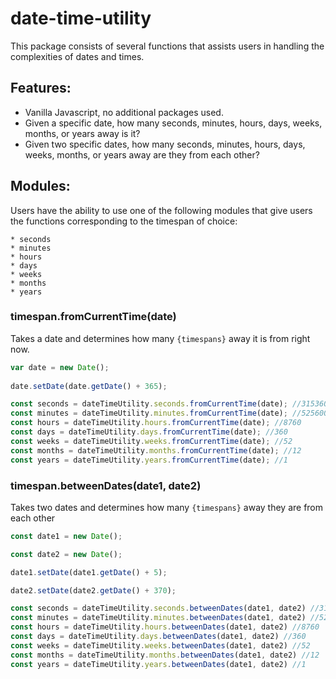 # date-time-utility
This package consists of several functions that assists users in handling the 
complexities of dates and times.

## Features:
  - Vanilla Javascript, no additional packages used.
  - Given a specific date, how many seconds, minutes, hours, days, weeks, 
  months, or years away is it?
  - Given two specific dates, how many seconds, minutes, hours, days, weeks, 
    months, or years away are they from each other?
    
## Modules:

Users have the ability to use one of the following modules that 
give users the functions corresponding to the timespan of choice:

    * seconds
    * minutes
    * hours
    * days
    * weeks
    * months
    * years

### timespan.fromCurrentTime(date)

Takes a date and determines how many `{timespans}` away it is from right now.

```javascript
var date = new Date();
     
date.setDate(date.getDate() + 365);

const seconds = dateTimeUtility.seconds.fromCurrentTime(date); //31536000
const minutes = dateTimeUtility.minutes.fromCurrentTime(date); //525600
const hours = dateTimeUtility.hours.fromCurrentTime(date); //8760
const days = dateTimeUtility.days.fromCurrentTime(date); //360
const weeks = dateTimeUtility.weeks.fromCurrentTime(date); //52
const months = dateTimeUtility.months.fromCurrentTime(date); //12
const years = dateTimeUtility.years.fromCurrentTime(date); //1
```

### timespan.betweenDates(date1, date2)


Takes two dates and determines how many `{timespans}` away they are from each other

```javascript
const date1 = new Date();

const date2 = new Date();

date1.setDate(date1.getDate() + 5);

date2.setDate(date2.getDate() + 370);

const seconds = dateTimeUtility.seconds.betweenDates(date1, date2) //31536000
const minutes = dateTimeUtility.minutes.betweenDates(date1, date2) //525600
const hours = dateTimeUtility.hours.betweenDates(date1, date2) //8760
const days = dateTimeUtility.days.betweenDates(date1, date2) //360
const weeks = dateTimeUtility.weeks.betweenDates(date1, date2) //52
const months = dateTimeUtility.months.betweenDates(date1, date2) //12
const years = dateTimeUtility.years.betweenDates(date1, date2) //1
```
